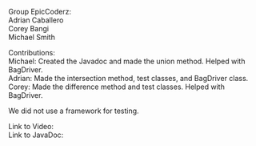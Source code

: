 Group EpicCoderz:  
Adrian Caballero  
Corey Bangi  
Michael Smith  
  
Contributions:  
Michael: Created the Javadoc and made the union method. Helped with BagDriver.   
Adrian: Made the intersection method, test classes, and BagDriver class.  
Corey: Made the difference method and test classes. Helped with BagDriver. 
  
We did not use a framework for testing.  
  
Link to Video:  
Link to JavaDoc:
